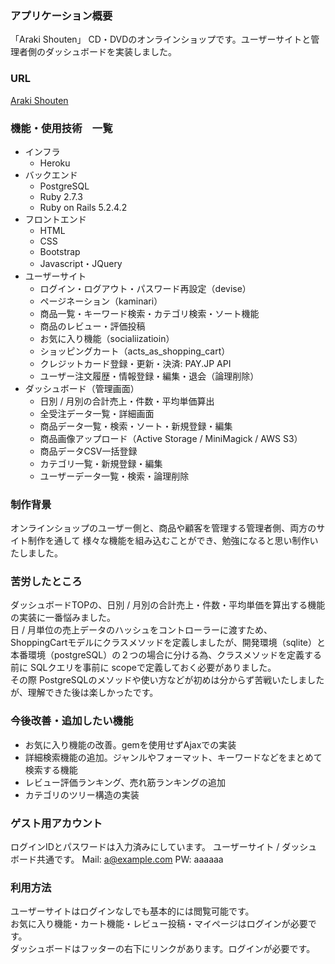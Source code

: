 ### アプリケーション概要
「Araki Shouten」
CD・DVDのオンラインショップです。ユーザーサイトと管理者側のダッシュボードを実装しました。
### URL
[サイトURL]:https://araki-shouten.herokuapp.com
[Araki Shouten][サイトURL]
### 機能・使用技術　一覧
* インフラ
    * Heroku
* バックエンド
    * PostgreSQL
    * Ruby 2.7.3
    * Ruby on Rails 5.2.4.2
* フロントエンド
    * HTML
    * CSS
    * Bootstrap
    * Javascript・JQuery
* ユーザーサイト
    * ログイン・ログアウト・パスワード再設定（devise）
    * ページネーション（kaminari）
    * 商品一覧・キーワード検索・カテゴリ検索・ソート機能
    * 商品のレビュー・評価投稿
    * お気に入り機能（socialiizatioin）
    * ショッピングカート（acts_as_shopping_cart）
    * クレジットカード登録・更新・決済: PAY.JP API
    * ユーザー注文履歴・情報登録・編集・退会（論理削除）
* ダッシュボード（管理画面） 
    * 日別 / 月別の合計売上・件数・平均単価算出
    * 全受注データ一覧・詳細画面
    * 商品データ一覧・検索・ソート・新規登録・編集
    * 商品画像アップロード（Active Storage / MiniMagick / AWS S3）
    * 商品データCSV一括登録
    * カテゴリ一覧・新規登録・編集
    * ユーザーデータ一覧・検索・論理削除

### 制作背景
オンラインショップのユーザー側と、商品や顧客を管理する管理者側、両方のサイト制作を通して
様々な機能を組み込むことができ、勉強になると思い制作いたしました。

### 苦労したところ
ダッシュボードTOPの、日別 / 月別の合計売上・件数・平均単価を算出する機能の実装に一番悩みました。  
日 / 月単位の売上データのハッシュをコントローラーに渡すため、ShoppingCartモデルにクラスメソッドを定義しましたが、開発環境（sqlite）と本番環境（postgreSQL）の２つの場合に分ける為、クラスメソッドを定義する前に SQLクエリを事前に scopeで定義しておく必要がありました。  
その際 PostgreSQLのメソッドや使い方などが初めは分からず苦戦いたしましたが、理解できた後は楽しかったです。

### 今後改善・追加したい機能
* お気に入り機能の改善。gemを使用せずAjaxでの実装
* 詳細検索機能の追加。ジャンルやフォーマット、キーワードなどをまとめて検索する機能
* レビュー評価ランキング、売れ筋ランキングの追加
* カテゴリのツリー構造の実装

### ゲスト用アカウント
ログインIDとパスワードは入力済みにしています。
ユーザーサイト / ダッシュボード共通です。
Mail: a@example.com
PW: aaaaaa

### 利用方法
ユーザーサイトはログインなしでも基本的には閲覧可能です。  
お気に入り機能・カート機能・レビュー投稿・マイページはログインが必要です。  
ダッシュボードはフッターの右下にリンクがあります。ログインが必要です。  